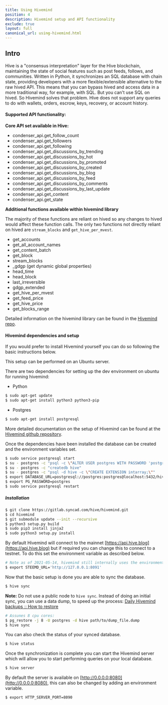 ```yaml
---
title: Using Hivemind
position: 4
description: Hivemind setup and API functionality
exclude: true
layout: full
canonical_url: using-hivemind.html
---
```


## Intro

Hive is a "consensus interpretation" layer for the Hive blockchain, maintaining the state of social features such as post feeds, follows, and communities. Written in Python, it synchronizes an SQL database with chain state, providing developers with a more flexible/extensible alternative to the raw hived API. This means that you can bypass hived and access data in a more traditional way, for example, with SQL. But you can't use SQL on hived. So Hivemind solves that problem. Hive does not support any queries to do with wallets, orders, escrow, keys, recovery, or account history.

<!-- A good source of additional information on hive and how to use it can be found in [this Hive article](https://hive.blog/hivemind/@inertia/hivemind-queries) by @inertia. -->

#### Supported API functionality:

**Core API set available in Hive:**

*   condenser_api.get_follow_count
*   condenser_api.get_followers
*   condenser_api.get_following
*   condenser_api.get_discussions_by_trending
*   condenser_api.get_discussions_by_hot
*   condenser_api.get_discussions_by_promoted
*   condenser_api.get_discussions_by_created
*   condenser_api.get_discussions_by_blog
*   condenser_api.get_discussions_by_feed
*   condenser_api.get_discussions_by_comments
*   condenser_api.get_discussions_by_last_update
*   condenser_api.get_content
*   condenser_api.get_state

**Additional functions available within hivemind library**

The majority of these functions are reliant on hived so any changes to hived would affect these function calls. The only two functions not directly reliant on hived are `stream_blocks` and `get_hive_per_mvest`.

*   get_accounts
*   get_all_account_names
*   get_content_batch
*   get_block
*   stream_blocks
*   \_gdgp (get dynamic global properties)
*   head_time
*   head_block
*   last_irreversible
*   gdgp_extended
*   get_hive_per_mvest
*   get_feed_price
*   get_hive_price
*   get_blocks_range

Detailed information on the hivemind library can be found in the [Hivemind repo](https://gitlab.syncad.com/hive/hivemind/-/blob/master/hive/steem/client.py).

#### Hivemind dependencies and setup

<!-- Hivemind is available as a pre-built docker image which can be downloaded directly from Dockerhub at [https://hub.docker.com/r/hive/hivemind/](https://hub.docker.com/r/hive/hivemind/). -->

If you would prefer to install Hivemind yourself you can do so following the basic instructions below.

This setup can be performed on an Ubuntu server.

There are two dependencies for setting up the dev environment on ubuntu for running hivemind:

*   Python

```bash
$ sudo apt-get update
$ sudo apt-get install python3 python3-pip
```

*   Postgres

```bash
$ sudo apt-get install postgresql
```

More detailed documentation on the setup of Hivemind can be found at the [Hivemind github repository](https://gitlab.syncad.com/hive/hivemind).

Once the dependencies have been installed the database can be created and the environment variables set.

```bash
$ sudo service postgresql start
$ su - postgres -c "psql -c \"ALTER USER postgres WITH PASSWORD 'postgres';\""
$ su - postgres -c "createdb hive"
$ su - postgres -c "psql -d hive -c \"CREATE EXTENSION intarray;\""
$ export DATABASE_URL=postgresql://postgres:postgres@localhost:5432/hive
$ export PG_PASSWORD=postgres
$ sudo service postgresql restart
```

##### Installation

```bash
$ git clone https://gitlab.syncad.com/hive/hivemind.git
$ cd hivemind
$ git submodule update --init --recursive
$ python3 setup.py build
$ sudo pip3 install jinja2
$ sudo python3 setup.py install
```

By default Hivemind will connect to the mainnet [https://api.hive.blog](https://api.hive.blog) but if required you can change this to connect to a testnet. To do this set the environment variable as described below.

```bash
# Note as of 2021-05-14, hivemind still internally uses the environment variable called STEEMD_URL for this.
$ export STEEMD_URL='http://127.0.0.1:8091'
```

Now that the basic setup is done you are able to sync the database.

```bash
$ hive sync
```

**Note:** Do not use a public node to `hive sync`.  Instead of doing an initial sync, you can use a data dump, to speed up the process: [Daily Hivemind backups
 :: How to restore](https://peakd.com/hive-139531/@emrebeyler/daily-hivemind-backups#how-to-restore)
 
```bash
# Assunes 8 cpu cores:
$ pg_restore -j 8 -U postgres -d hive path/to/dump_file.dump
$ hive sync
```

You can also check the status of your synced database.

```bash
$ hive status
```

Once the synchronization is complete you can start the Hivemind server which will allow you to start performing queries on your local database.

```bash
$ hive server
```

By default the server is available on [http://0.0.0.0:8080](http://0.0.0.0:8080), this can also be changed by adding an environment variable.

```bash
$ export HTTP_SERVER_PORT=8090
```
